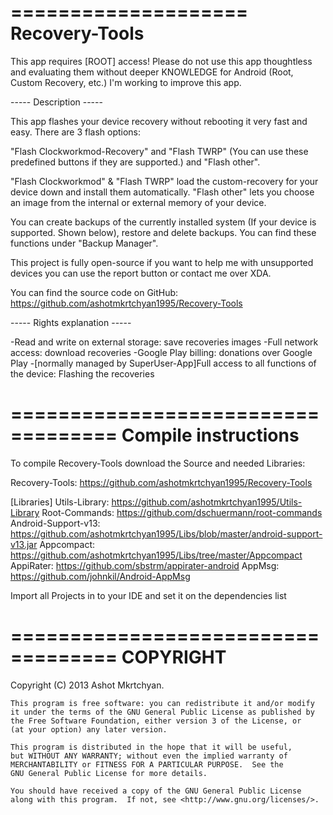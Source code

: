 ====================
Recovery-Tools
====================

This app requires [ROOT] access!
Please do not use this app thoughtless and evaluating them without deeper KNOWLEDGE for Android (Root, Custom Recovery, etc.)
I'm working to improve this app.

----- Description -----

This app flashes your device recovery without rebooting it very fast and easy. There are 3 flash options:

"Flash Clockworkmod-Recovery" and "Flash TWRP" (You can use these predefined buttons if they are supported.) and "Flash other".

"Flash Clockworkmod" & "Flash TWRP" load the custom-recovery for your device down and install them automatically.
"Flash other" lets you choose an image from the internal or external memory of your device.

You can create backups of the currently installed system (If your device is supported. Shown below), restore and delete backups. You can find these functions under "Backup Manager".

This project is fully open-source if you want to help me with unsupported devices you can use the report button or contact me over XDA.

You can find the source code on GitHub: https://github.com/ashotmkrtchyan1995/Recovery-Tools

----- Rights explanation -----

-Read and write on external storage: save recoveries images
-Full network access: download recoveries
-Google Play billing: donations over Google Play
-[normally managed by SuperUser-App]Full access to all functions of the device: Flashing the recoveries


===================================
Compile instructions
===================================

To compile Recovery-Tools download the Source and needed Libraries:

Recovery-Tools:     https://github.com/ashotmkrtchyan1995/Recovery-Tools

[Libraries]
Utils-Library:          https://github.com/ashotmkrtchyan1995/Utils-Library
Root-Commands:          https://github.com/dschuermann/root-commands
Android-Support-v13:    https://github.com/ashotmkrtchyan1995/Libs/blob/master/android-support-v13.jar
Appcompact:             https://github.com/ashotmkrtchyan1995/Libs/tree/master/Appcompact
AppiRater:              https://github.com/sbstrm/appirater-android
AppMsg:                 https://github.com/johnkil/Android-AppMsg

Import all Projects in to your IDE and set it on the dependencies list

===================================
COPYRIGHT
===================================

Copyright (C) 2013  Ashot Mkrtchyan.

    This program is free software: you can redistribute it and/or modify
    it under the terms of the GNU General Public License as published by
    the Free Software Foundation, either version 3 of the License, or
    (at your option) any later version.

    This program is distributed in the hope that it will be useful,
    but WITHOUT ANY WARRANTY; without even the implied warranty of
    MERCHANTABILITY or FITNESS FOR A PARTICULAR PURPOSE.  See the
    GNU General Public License for more details.

    You should have received a copy of the GNU General Public License
    along with this program.  If not, see <http://www.gnu.org/licenses/>.
